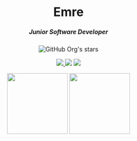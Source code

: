 <h1 align="center"> Emre </h1>
<h5 align="center"> Junior Software Developer </h5>
<p align="center">
<img alt="GitHub Org's stars" src="https://img.shields.io/github/stars/IEmreOzkayaI?color=red&label=stars&logo=github&style=for-the-badge">
</p>
<p align="center">
<a href="https://www.linkedin.com/in/emre-%C3%B6zkaya-181315210/">
  <img src="https://img.shields.io/badge/LINKEDIN-D14836?style=for-the-badge&logo=linkedin&logoColor=white&color=blue">
</a>
<a href="https://www.instagram.com/_emreozkaya_"><img src="https://img.shields.io/badge/INSTAGRAM-D14836?style=for-the-badge&logo=instagram&logoColor=white&color=red"></a>
<a href="https://mail.google.com/0emre.ozkaya0@gmail.com"><img src="https://img.shields.io/badge/@Gmail-D1483?style=for-the-badge&logo=gmail&logoColor=white"></a>

</p>
<p align="center">
    <img height=140 src="https://github-readme-stats.vercel.app/api?username=IEmreOzkayaI&show_icons=true&bg_color=0d1117&text_color=bdc3c7&title_color=f1c40f&icon_color=f1c40f&hide_border=true"> <img height=140 src="https://github-readme-stats.vercel.app/api/top-langs/?username=IEmreOzkayaI&bg_color=0d1117&text_color=bdc3c7&title_color=f1c40f&hide_border=true&layout=compact&langs_count=7">
</p>


